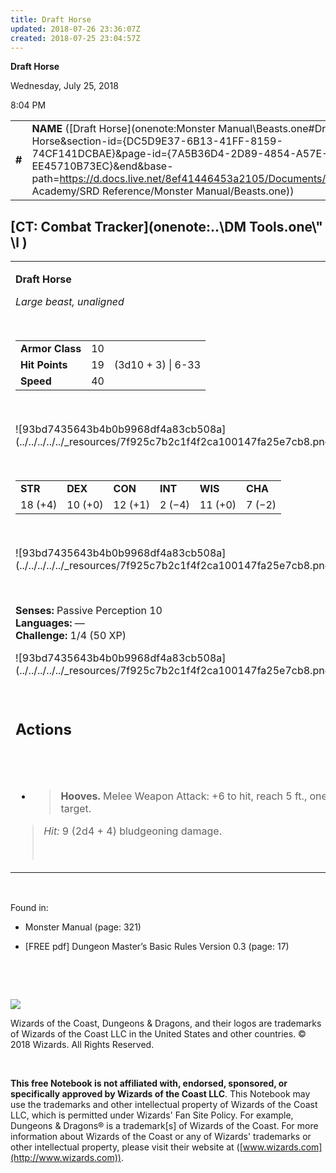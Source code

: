 ```yaml
---
title: Draft Horse
updated: 2018-07-26 23:36:07Z
created: 2018-07-25 23:04:57Z
---
```


**Draft Horse**

Wednesday, July 25, 2018

8:04 PM

|        |                                                                                                                                                                                                                                                                                                      |        |        |        |     |       |       |
|--------|------------------------------------------------------------------------------------------------------------------------------------------------------------------------------------------------------------------------------------------------------------------------------------------------------|--------|--------|--------|-----|-------|-------|
| **\#** | **NAME** ([Draft Horse](onenote:Monster Manual\\Beasts.one#Draft Horse&section-id={DC5D9E37-6B13-41FF-8159-74CF141DCBAE}&page-id={7A5B36D4-2D89-4854-A57E-EE45710B73EC}&end&base-path=https://d.docs.live.net/8ef41446453a2105/Documents/Adventure Academy/SRD Reference/Monster Manual/Beasts.one)) | **10** | **19** | **19** | \-  | Notes | 50 XP |

## [CT: Combat Tracker](onenote:..\\DM Tools.one\\" \l )

<table><tbody><tr class="odd"><td><p><strong>Draft Horse</strong></p><p><em>Large beast, unaligned</em></p><p> </p><table><tbody><tr class="odd"><td><strong>Armor Class</strong></td><td>10</td><td> </td></tr><tr class="even"><td><strong>Hit Points</strong></td><td>19</td><td>(3d10 + 3) | 6-33</td></tr><tr class="odd"><td><strong>Speed</strong></td><td>40</td><td> </td></tr></tbody></table><p> </p><p>![93bd7435643b4b0b9968df4a83cb508a](../../../../../_resources/7f925c7b2c1f4f2ca100147fa25e7cb8.png)</p><p> </p><table><tbody><tr class="odd"><td><strong>STR</strong></td><td><strong>DEX</strong></td><td><strong>CON</strong></td><td><strong>INT</strong></td><td><strong>WIS</strong></td><td><strong>CHA</strong></td></tr><tr class="even"><td>18 (+4)</td><td>10 (+0)</td><td>12 (+1)</td><td>2 (−4)</td><td>11 (+0)</td><td>7 (−2)</td></tr></tbody></table><p> </p><p>![93bd7435643b4b0b9968df4a83cb508a](../../../../../_resources/7f925c7b2c1f4f2ca100147fa25e7cb8.png)</p><p> </p><p><strong>Senses:</strong> Passive Perception 10<br />
<strong>Languages:</strong> —<br />
<strong>Challenge:</strong> 1/4 (50 XP)</p><p>![93bd7435643b4b0b9968df4a83cb508a](../../../../../_resources/7f925c7b2c1f4f2ca100147fa25e7cb8.png)</p><p> </p><h2 id="actions"><strong>Actions</strong></h2><h2 id="section"> </h2><ul><li><blockquote><p><strong>Hooves.</strong> Melee Weapon Attack: +6 to hit, reach 5 ft., one target.</p></blockquote></li></ul><blockquote><p><em>Hit:</em> 9 (2d4 + 4) bludgeoning damage.</p><p> </p></blockquote></td></tr></tbody></table>

 

Found in:

-   Monster Manual (page: 321)

-   \[FREE pdf\] Dungeon Master’s Basic Rules Version 0.3 (page: 17)

 

 

![](tmp\media\image2.png)

Wizards of the Coast, Dungeons & Dragons, and their logos are trademarks of Wizards of the Coast LLC in the United States and other countries. © 2018 Wizards. All Rights Reserved.

 

**This free Notebook is not affiliated with, endorsed, sponsored, or specifically approved by Wizards of the Coast LLC**. This Notebook may use the trademarks and other intellectual property of Wizards of the Coast LLC, which is permitted under Wizards' Fan Site Policy. For example, Dungeons & Dragons® is a trademark\[s\] of Wizards of the Coast. For more information about Wizards of the Coast or any of Wizards' trademarks or other intellectual property, please visit their website at ([www.wizards.com](http://www.wizards.com)).
